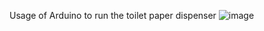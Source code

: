 Usage of Arduino to run the toilet paper dispenser
![image](https://github.com/user-attachments/assets/6dbe8592-7e0a-4441-8087-59f1aa969fa4)
